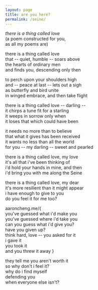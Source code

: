 ```yaml
---
layout: page
title: are you here?
permalink: /seine/
---
```


*there is a thing called love*  
(a poem constructed for you,  
as all my poems are)

there is a thing called love  
that -- quiet, humble -- soars above  
the hearts of ordinary men  
and finds you, descending only then  

to perch upon your shoulders high  
and -- peace at last -- lets out a sigh  
as butterfly and bird unite  
in winged embrace, and then take flight  

there is a thing called love -- darling --  
it chirps a tune fit for a starling  
it weeps in sorrow only when  
it loses that which could have been  

it needs no more than to believe  
that what it gives has been received  
it wants no less than all the world  
for you -- my darling -- sweet and pearled  

there is a thing called love, my love  
it's all that i've been thinking of  
i'd hold your hands in mine, and then  
i'd bring you with me along the Seine  

there is a thing called love, my dear  
it's more resilient than it might appear  
i have enough to give to you  
do you feel it for me too?  

aaroncheng.me/{  
you've guessed what i'd make you  
you've guessed where i'd take you  
can you guess what i'd give you?  
have you given up?  
think hard, love -- you asked for it  
i gave it  
you took it  
and you threw it away } 

they tell me you aren't worth it  
so why don't i feel it?  
why do i find myself  
defending you  
when everyone else isn't?  
